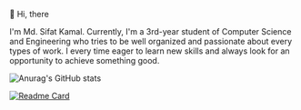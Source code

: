 👋 Hi, there

I'm Md. Sifat Kamal. Currently, I'm a 3rd-year student of Computer Science and Engineering who tries to be well organized and passionate about every types of work. I every time eager to learn new skills and always look for an opportunity to achieve something good.

![Anurag's GitHub stats](https://github-readme-stats.vercel.app/api?username=sifatkamal&show_icons=true&theme=midnight-purple)

[![Readme Card](https://github-readme-stats.vercel.app/api/pin/?username=sifatkamal&repo=github-readme-stats)](https://github.com/anuraghazra/github-readme-stats)
